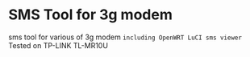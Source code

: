 SMS Tool for 3g modem
===================

sms tool for various of 3g modem
`including OpenWRT LuCI sms viewer
  `Tested on TP-LINK TL-MR10U

